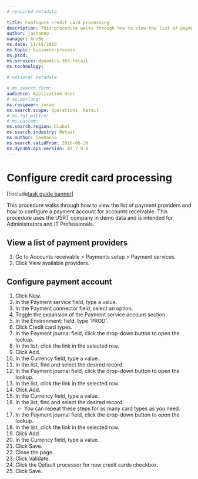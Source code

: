 ```yaml
--- 
# required metadata 
 
title: Configure credit card processing
description: This procedure walks through how to view the list of payment providers and how to configure a payment account for accounts receivable. 
author: jashanno
manager: AnnBe 
ms.date: 11/14/2016
ms.topic: business-process 
ms.prod:  
ms.service: dynamics-365-retail 
ms.technology:  
 
# optional metadata 
 
# ms.search.form:   
audience: Application User 
# ms.devlang:  
ms.reviewer: josaw
ms.search.scope: Operations, Retail 
# ms.tgt_pltfrm:  
# ms.custom:  
ms.search.region: Global
ms.search.industry: Retail
ms.author: jashanno
ms.search.validFrom: 2016-06-30 
ms.dyn365.ops.version: AX 7.0.0 
---
```

# Configure credit card processing

[!include[task guide banner](../includes/task-guide-banner.md)]

This procedure walks through how to view the list of payment providers and how to configure a payment account for accounts receivable. This procedure uses the USRT company in demo data and is intended for Administrators and IT Professionals.


## View a list of payment providers
1. Go to Accounts receivable > Payments setup > Payment services.
2. Click View available providers.

## Configure payment account
1. Click New.
2. In the Payment service field, type a value.
3. In the Payment connector field, select an option.
4. Toggle the expansion of the Payment service account section.
5. In the Environment: field, type 'PROD'.
6. Click Credit card types.
7. In the Payment journal field, click the drop-down button to open the lookup.
8. In the list, click the link in the selected row.
9. Click Add.
10. In the Currency field, type a value.
11. In the list, find and select the desired record.
12. In the Payment journal field, click the drop-down button to open the lookup.
13. In the list, click the link in the selected row.
14. Click Add.
15. In the Currency field, type a value.
16. In the list, find and select the desired record.
    * You can repeat these steps for as many card types as you need.  
17. In the Payment journal field, click the drop-down button to open the lookup.
18. In the list, click the link in the selected row.
19. Click Add.
20. In the Currency field, type a value.
21. Click Save.
22. Close the page.
23. Click Validate.
24. Click the Default processor for new credit cards checkbox.
25. Click Save.


